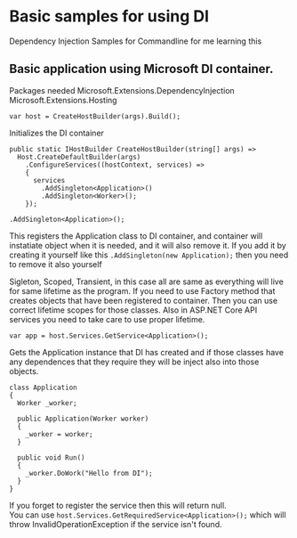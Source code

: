 # Basic samples for using DI
Dependency Injection Samples for Commandline for me learning this

## Basic application using Microsoft DI container.

Packages needed
Microsoft.Extensions.DependencyInjection 
Microsoft.Extensions.Hosting 

```var host = CreateHostBuilder(args).Build();```

Initializes the DI container

```
public static IHostBuilder CreateHostBuilder(string[] args) =>
  Host.CreateDefaultBuilder(args)
    .ConfigureServices((hostContext, services) =>
    {
      services
        .AddSingleton<Application>()
        .AddSingleton<Worker>();
    });
```

```.AddSingleton<Application>();``` 

This registers the Application class to DI container, and container will instatiate object when it is needed, and it will also remove it.
If you add it by creating it yourself like this ```.AddSingleton(new Application);``` then you need to remove it also yourself

Sigleton, Scoped, Transient, in this case all are same as everything will live for same lifetime as the program.
If you need to use Factory method that creates objects that have been registered to container. Then you can use correct lifetime scopes for those classes.
Also in ASP.NET Core API services you need to take care to use proper lifetime.

```var app = host.Services.GetService<Application>();```  

Gets the Application instance that DI has created and if those classes have any dependences that they require they will be inject also into those objects. 

```
class Application
{
  Worker _worker;

  public Application(Worker worker)
  {
    _worker = worker;
  }

  public void Run()
  {
    _worker.DoWork("Hello from DI");
  }
}
```

If you forget to register the service then this will return null.  
You can use ```host.Services.GetRequiredService<Application>();``` which will throw InvalidOperationException if the service isn't found.  
